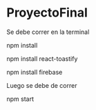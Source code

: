 # ProyectoFinal

Se debe correr en la terminal 






npm install






npm install react-toastify



npm install firebase

Luego se debe de correr







npm start
